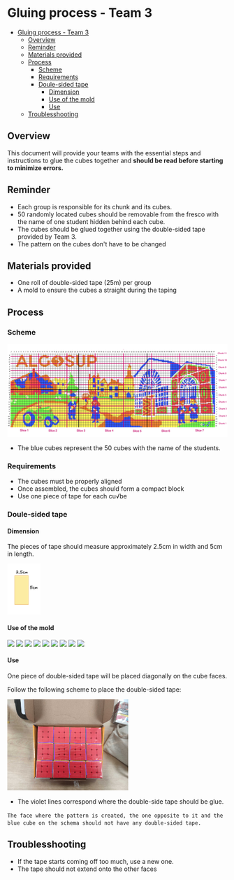 # Gluing process - Team 3

- [Gluing process - Team 3](#gluing-process---team-3)
  - [Overview](#overview)
  - [Reminder](#reminder)
  - [Materials provided](#materials-provided)
  - [Process](#process)
    - [Scheme](#scheme)
    - [Requirements](#requirements)
    - [Doule-sided tape](#doule-sided-tape)
      - [Dimension](#dimension)
      - [Use of the mold](#use-of-the-mold)
      - [Use](#use)
  - [Troublesshooting](#troublesshooting)

## Overview

This document will provide your teams with the essential steps and instructions to glue the cubes together and **should be read before starting to minimize errors.**

## Reminder

- Each group is responsible for its chunk and its cubes.
- 50 randomly located cubes should be removable from the fresco with the name of one student hidden behind each cube.
- The cubes should be glued together using the double-sided tape provided by Team 3.
- The pattern on the cubes don't have to be changed

## Materials provided

- One roll of double-sided tape (25m) per group
- A mold to ensure the cubes a straight during the taping

## Process

### Scheme

<img src="../images/Cube_name.png" style="max-width: 100%">

- The blue cubes represent the 50 cubes with the name of the students.

### Requirements

- The cubes must be properly aligned
- Once assembled, the cubes should form a compact block
- Use one piece of tape for each cu√be

### Doule-sided tape

#### Dimension

The pieces of tape should measure approximately 2.5cm in width and 5cm in length.

<img src="../images/tapeDimension.png" style="max-width: 15%">

#### Use of the mold

<img src="../images/1.jpg" style="max-width: 55%">
<img src="../images/2.jpg" style="max-width: 55%">
<img src="../images/3.jpg" style="max-width: 55%">
<img src="../images/4.jpg" style="max-width: 55%">
<img src="../images/5.jpg" style="max-width: 55%">
<img src="../images/6.jpg" style="max-width: 55%">
<img src="../images/7.jpg" style="max-width: 55%">
<img src="../images/8.jpg" style="max-width: 55%">
<img src="../images/9.jpg" style="max-width: 55%">

#### Use

One piece of double-sided tape will be placed diagonally on the cube faces.

Follow the following scheme to place the double-sided tape:

<img src="../images/glued.jpg" style="max-width: 55%">

- The violet lines correspond where the double-side tape should be glue.

``The face where the pattern is created, the one opposite to it and the blue cube on the schema should not have any double-sided tape.``

## Troublesshooting

- If the tape starts coming off too much, use a new one.
- The tape should not extend onto the other faces

